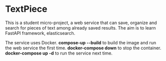 # TextPiece 
This is a student micro-project, a web service that can save, organize and search for pieces of text among already saved results. 
The aim is to learn FastAPI framework, elasticsearch. 

The service uses Docker.
**compose-up --build** to build the image and run the web service the first time.
**docker-compose down** to stop the container. 
**docker-compose up -d** to run the service next time. 
